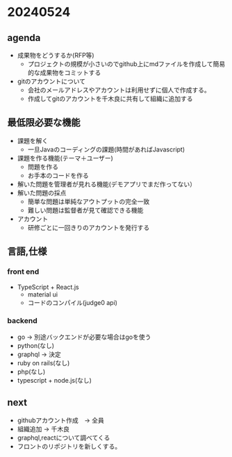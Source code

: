 # 20240524
## agenda
- 成果物をどうするか(RFP等)
  - プロジェクトの規模が小さいのでgithub上にmdファイルを作成して簡易的な成果物をコミットする
- gitのアカウントについて
  - 会社のメールアドレスやアカウントは利用せずに個人で作成する。
  - 作成してgitのアカウントを千木良に共有して組織に追加する


## 最低限必要な機能
- 課題を解く
  - 一旦Javaのコーディングの課題(時間があればJavascript)
- 課題を作る機能(テーマ＋ユーザー)
  - 問題を作る
  - お手本のコードを作る
- 解いた問題を管理者が見れる機能(デモアプリでまだ作ってない）
- 解いた問題の採点
  - 簡単な問題は単純なアウトプットの完全一致
  - 難しい問題は監督者が見て確認できる機能
- アカウント
  - 研修ごとに一回きりのアカウントを発行する

## 言語,仕様
### front end
- TypeScript + React.js
  - material ui
  - コードのコンパイル(judge0 api)

### backend
- go -> 別途バックエンドが必要な場合はgoを使う
- python(なし)
- graphql -> 決定
- ruby on rails(なし)
- php(なし)
- typescript + node.js(なし)

## next
- githubアカウント作成　-> 全員
- 組織追加 -> 千木良
- graphql,reactについて調べてくる
- フロントのリポジトリを新しくする。
